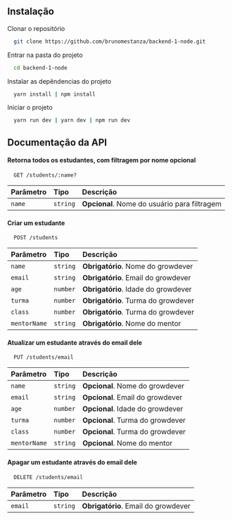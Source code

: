 ## Instalação

Clonar o repositório

```bash
  git clone https://github.com/brunomestanza/backend-1-node.git
```

Entrar na pasta do projeto

```bash
  cd backend-1-node
```

Instalar as depêndencias do projeto

```bash
  yarn install | npm install
```

Iniciar o projeto

```bash
  yarn run dev | yarn dev | npm run dev
```

## Documentação da API

#### Retorna todos os estudantes, com filtragem por nome opcional

```http
  GET /students/:name?
```

| Parâmetro   | Tipo       | Descrição                           |
| :---------- | :--------- | :---------------------------------- |
| `name` | `string` | **Opcional**. Nome do usuário para filtragem |

#### Criar um estudante

```http
  POST /students
```

| Parâmetro   | Tipo       | Descrição                                   |
| :---------- | :--------- | :------------------------------------------ |
| `name`      | `string` | **Obrigatório**. Nome do growdever |
| `email`      | `string` | **Obrigatório**. Email do growdever |
| `age`      | `number` | **Obrigatório**. Idade do growdever |
| `turma`      | `number` | **Obrigatório**. Turma do growdever |
| `class`      | `number` | **Obrigatório**. Turma do growdever |
| `mentorName`      | `string` | **Obrigatório**. Nome do mentor |

#### Atualizar um estudante através do email dele

```http
  PUT /students/email
```

| Parâmetro   | Tipo       | Descrição                                   |
| :---------- | :--------- | :------------------------------------------ |
| `name`      | `string` | **Opcional**. Nome do growdever |
| `email`      | `string` | **Opcional**. Email do growdever |
| `age`      | `number` | **Opcional**. Idade do growdever |
| `turma`      | `number` | **Opcional**. Turma do growdever |
| `class`      | `number` | **Opcional**. Turma do growdever |
| `mentorName`      | `string` | **Opcional**. Nome do mentor |

#### Apagar um estudante através do email dele

```http
  DELETE /students/email
```

| Parâmetro   | Tipo       | Descrição                                   |
| :---------- | :--------- | :------------------------------------------ |
| `email`      | `string` | **Obrigatório**. Email do growdever |